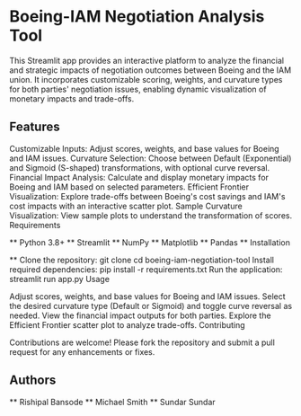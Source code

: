 # Boeing-IAM Negotiation Analysis Tool

This Streamlit app provides an interactive platform to analyze the financial and strategic impacts of negotiation outcomes between Boeing and the IAM union. It incorporates customizable scoring, weights, and curvature types for both parties' negotiation issues, enabling dynamic visualization of monetary impacts and trade-offs.

## Features

Customizable Inputs: Adjust scores, weights, and base values for Boeing and IAM issues.
Curvature Selection: Choose between Default (Exponential) and Sigmoid (S-shaped) transformations, with optional curve reversal.
Financial Impact Analysis: Calculate and display monetary impacts for Boeing and IAM based on selected parameters.
Efficient Frontier Visualization: Explore trade-offs between Boeing's cost savings and IAM's cost impacts with an interactive scatter plot.
Sample Curvature Visualization: View sample plots to understand the transformation of scores.
Requirements

** Python 3.8+
** Streamlit
** NumPy
** Matplotlib
** Pandas
** Installation

** Clone the repository:
git clone <repository-url>
cd boeing-iam-negotiation-tool
Install required dependencies:
pip install -r requirements.txt
Run the application:
streamlit run app.py
Usage

Adjust scores, weights, and base values for Boeing and IAM issues.
Select the desired curvature type (Default or Sigmoid) and toggle curve reversal as needed.
View the financial impact outputs for both parties.
Explore the Efficient Frontier scatter plot to analyze trade-offs.
Contributing

Contributions are welcome! Please fork the repository and submit a pull request for any enhancements or fixes.


## Authors

** Rishipal Bansode
** Michael Smith
** Sundar Sundar
